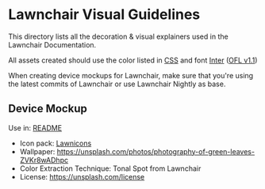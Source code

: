 # Lawnchair Visual Guidelines

This directory lists all the decoration & visual explainers used in the Lawnchair Documentation.

All assets created should use the color listed in [CSS](css/) and font [Inter](https://fonts.google.com/specimen/Inter) ([OFL v1.1](https://github.com/rsms/inter/?tab=OFL-1.1-1-ov-file#readme))

When creating device mockups for Lawnchair, make sure that you're using the latest commits of Lawnchair or use Lawnchair Nightly as base.

## Device Mockup

Use in: [README](/README.md)

* Icon pack: [Lawnicons](https://github.com/LawnchairLauncher/lawnicons)
* Wallpaper: https://unsplash.com/photos/photography-of-green-leaves-ZVKr8wADhpc
* Color Extraction Technique: Tonal Spot from Lawnchair
* License: https://unsplash.com/license
